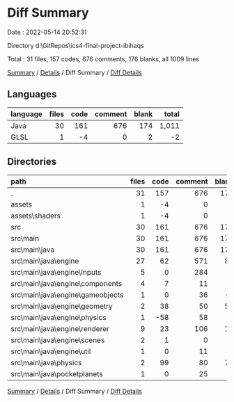 # Diff Summary

Date : 2022-05-14 20:52:31

Directory d:\GitRepos\ics4-final-project-ibihaqs

Total : 31 files,  157 codes, 676 comments, 176 blanks, all 1009 lines

[Summary](results.md) / [Details](details.md) / Diff Summary / [Diff Details](diff-details.md)

## Languages
| language | files | code | comment | blank | total |
| :--- | ---: | ---: | ---: | ---: | ---: |
| Java | 30 | 161 | 676 | 174 | 1,011 |
| GLSL | 1 | -4 | 0 | 2 | -2 |

## Directories
| path | files | code | comment | blank | total |
| :--- | ---: | ---: | ---: | ---: | ---: |
| . | 31 | 157 | 676 | 176 | 1,009 |
| assets | 1 | -4 | 0 | 2 | -2 |
| assets\shaders | 1 | -4 | 0 | 2 | -2 |
| src | 30 | 161 | 676 | 174 | 1,011 |
| src\main | 30 | 161 | 676 | 174 | 1,011 |
| src\main\java | 30 | 161 | 676 | 174 | 1,011 |
| src\main\java\engine | 27 | 62 | 571 | 89 | 722 |
| src\main\java\engine\Inputs | 5 | 0 | 284 | 3 | 287 |
| src\main\java\engine\components | 4 | 7 | 11 | 1 | 19 |
| src\main\java\engine\gameobjects | 1 | 0 | 36 | -4 | 32 |
| src\main\java\engine\geometry | 2 | 38 | 50 | 56 | 144 |
| src\main\java\engine\physics | 1 | -58 | 58 | 0 | 0 |
| src\main\java\engine\renderer | 9 | 23 | 106 | 14 | 143 |
| src\main\java\engine\scenes | 2 | 1 | 0 | 1 | 2 |
| src\main\java\engine\util | 1 | 0 | 11 | 1 | 12 |
| src\main\java\physics | 2 | 99 | 80 | 79 | 258 |
| src\main\java\pocketplanets | 1 | 0 | 25 | 6 | 31 |

[Summary](results.md) / [Details](details.md) / Diff Summary / [Diff Details](diff-details.md)